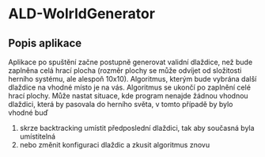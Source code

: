 # ALD-WolrldGenerator

## Popis aplikace
Aplikace po spuštění začne postupně generovat validní dlaždice, než bude zaplněna
celá hrací plocha (rozměr plochy se může odvíjet od složitosti herního systému, ale
alespoň 10x10). Algoritmus, kterým bude vybrána další dlaždice na vhodné místo je
na vás.
Algoritmus se ukončí po zaplnění celé hrací plochy. Může nastat situace, kde
program nenajde žádnou vhodnou dlaždici, která by pasovala do herního světa, v
tomto případě by bylo vhodné buď

1. skrze backtracking umístit předposlední dlaždici, tak aby současná byla
umístitelná
2. nebo změnit konfiguraci dlaždic a zkusit algoritmus znovu
